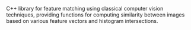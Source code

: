 C++ library for feature matching using classical computer vision techniques, providing functions for computing similarity between images based on various feature vectors and histogram intersections.
